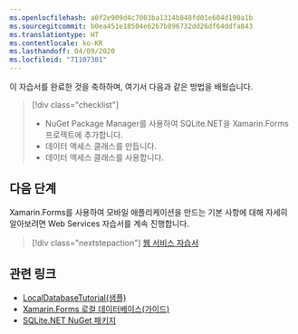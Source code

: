 ```yaml
---
ms.openlocfilehash: a0f2e909d4c7003ba1314b848fd01e604d190a1b
ms.sourcegitcommit: b0ea451e18504e6267b896732dd26df64ddfa843
ms.translationtype: HT
ms.contentlocale: ko-KR
ms.lasthandoff: 04/09/2020
ms.locfileid: "71107301"
---
```

이 자습서를 완료한 것을 축하하며, 여기서 다음과 같은 방법을 배웠습니다.

> [!div class="checklist"]
>
> - NuGet Package Manager를 사용하여 SQLite.NET을 Xamarin.Forms 프로젝트에 추가합니다.
> - 데이터 액세스 클래스를 만듭니다.
> - 데이터 액세스 클래스를 사용합니다.

## <a name="next-steps"></a>다음 단계

Xamarin.Forms를 사용하여 모바일 애플리케이션을 만드는 기본 사항에 대해 자세히 알아보려면 Web Services 자습서를 계속 진행합니다.

> [!div class="nextstepaction"]
> [웹 서비스 자습서](~/get-started/tutorials/web-service/index.yml)

## <a name="related-links"></a>관련 링크

- [LocalDatabaseTutorial(샘플)](https://docs.microsoft.com/samples/xamarin/xamarin-forms-samples/getstarted-tutorials-localdatabasetutorial/)
- [Xamarin.Forms 로컬 데이터베이스(가이드)](~/xamarin-forms/data-cloud/data/databases.md)
- [SQLite.NET NuGet 패키지](https://www.nuget.org/packages/sqlite-net-pcl/)
